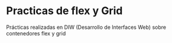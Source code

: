 # Practicas de flex y Grid
Prácticas realizadas en DIW (Desarrollo de Interfaces Web) sobre contenedores flex y grid
